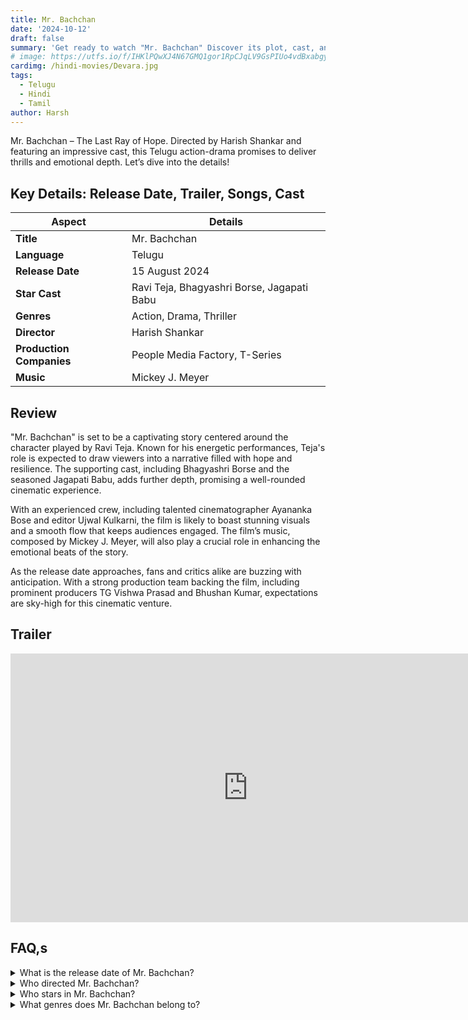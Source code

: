 ```yaml
---
title: Mr. Bachchan
date: '2024-10-12'
draft: false
summary: 'Get ready to watch "Mr. Bachchan" Discover its plot, cast, and more at mkvcinemas for downloads and streaming options.'
# image: https://utfs.io/f/IHKlPQwXJ4N67GMQ1gor1RpCJqLV9GsPIUo4vdBxabgyeAjF
cardimg: /hindi-movies/Devara.jpg
tags:
  - Telugu
  - Hindi
  - Tamil
author: Harsh
---
```


Mr. Bachchan – The Last Ray of Hope. Directed by Harish Shankar and featuring an impressive cast, this Telugu action-drama promises to deliver thrills and emotional depth. Let’s dive into the details!

## Key Details: Release Date, Trailer, Songs, Cast

| **Aspect**           | **Details**                    |
|----------------------|--------------------------------|
| **Title**            | Mr. Bachchan                   |
| **Language**         | Telugu                         |
| **Release Date**     | 15 August 2024                 |
| **Star Cast**        | Ravi Teja, Bhagyashri Borse, Jagapati Babu |
| **Genres**           | Action, Drama, Thriller        |
| **Director**         | Harish Shankar                 |
| **Production Companies** | People Media Factory, T-Series |
| **Music**            | Mickey J. Meyer                |

## Review

"Mr. Bachchan" is set to be a captivating story centered around the character played by Ravi Teja. Known for his energetic performances, Teja's role is expected to draw viewers into a narrative filled with hope and resilience. The supporting cast, including Bhagyashri Borse and the seasoned Jagapati Babu, adds further depth, promising a well-rounded cinematic experience.

With an experienced crew, including talented cinematographer Ayananka Bose and editor Ujwal Kulkarni, the film is likely to boast stunning visuals and a smooth flow that keeps audiences engaged. The film’s music, composed by Mickey J. Meyer, will also play a crucial role in enhancing the emotional beats of the story.

As the release date approaches, fans and critics alike are buzzing with anticipation. With a strong production team backing the film, including prominent producers TG Vishwa Prasad and Bhushan Kumar, expectations are sky-high for this cinematic venture.

## Trailer

<iframe width="760" height="430" src="https://www.youtube.com/embed/3PlDRKKA0n4?si=1sXcFQkdRcig75IE" title="How to Get Started with Blooket" frameborder="0" allow="accelerometer; autoplay; clipboard-write; encrypted-media; gyroscope; picture-in-picture; web-share" referrerpolicy="strict-origin-when-cross-origin" allowfullscreen></iframe>

## FAQ,s
<details>
  <summary>What is the release date of Mr. Bachchan?</summary>
  <p>The movie will be released on 15 August 2024.</p>
</details>

<details>
  <summary>Who directed Mr. Bachchan?</summary>
  <p>The film is directed by Harish Shankar.</p>
</details>

<details>
  <summary>Who stars in Mr. Bachchan?</summary>
  <p>The main cast includes Ravi Teja, Bhagyashri Borse, and Jagapati Babu.</p>
</details>

<details>
  <summary>What genres does Mr. Bachchan belong to?</summary>
  <p>The film is an action, drama, and thriller.</p>
</details>

